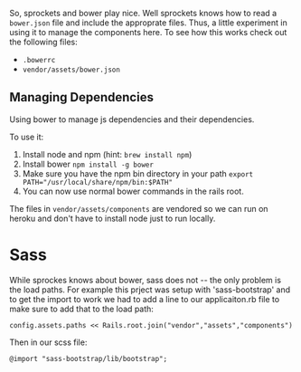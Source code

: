 So, sprockets and bower play nice. Well sprockets knows how to read a `bower.json` file and include the approprate files. Thus, a little experiment in using it to manage the components here. To see how this works check out the following files:

* `.bowerrc`
* `vendor/assets/bower.json`

## Managing Dependencies

Using bower to manage js dependencies and their dependencies.

To use it:

1. Install node and npm (hint: `brew install npm`)
1. Install bower `npm install -g bower`
1. Make sure you have the npm bin directory in your path `export PATH="/usr/local/share/npm/bin:$PATH"`
1. You can now use normal bower commands in the rails root.

The files in `vendor/assets/components` are vendored so we can run on heroku and don't have to install node just to run locally.

# Sass

While sprockes knows about bower, sass does not -- the only problem is the load paths. For example this prject was setup with 'sass-bootstrap' and to get the import to work we had to add a line to our applicaiton.rb file to make sure to add that to the load path:

    config.assets.paths << Rails.root.join("vendor","assets","components")

Then in our scss file:

    @import "sass-bootstrap/lib/bootstrap";

